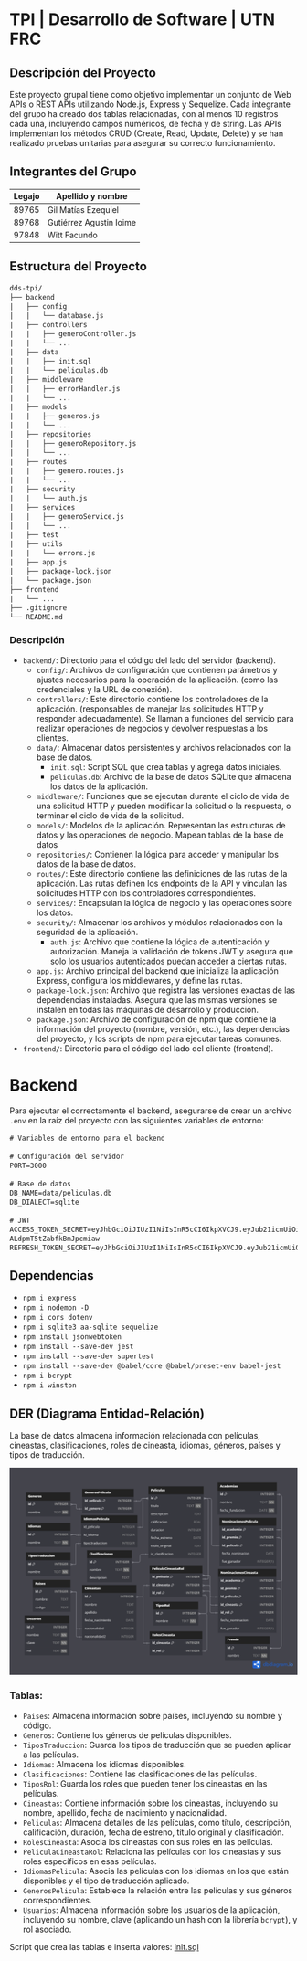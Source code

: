 # TPI | Desarrollo de Software | UTN FRC

## Descripción del Proyecto

Este proyecto grupal tiene como objetivo implementar un conjunto de Web APIs o REST APIs utilizando Node.js, Express y Sequelize. Cada integrante del grupo ha creado dos tablas relacionadas, con al menos 10 registros cada una, incluyendo campos numéricos, de fecha y de string. Las APIs implementan los métodos CRUD (Create, Read, Update, Delete) y se han realizado pruebas unitarias para asegurar su correcto funcionamiento.

## Integrantes del Grupo

| Legajo | Apellido y nombre       |
|--------|-------------------------|
|89765   | Gil Matías Ezequiel     |
|89768   | Gutiérrez Agustin Ioime |
|97848   | Witt Facundo            |

## Estructura del Proyecto

```
dds-tpi/
├── backend
|   ├── config
|   |   └── database.js
|   ├── controllers
|   |   ├── generoController.js
|   |   └── ...
|   ├── data
|   |   ├── init.sql
|   |   └── peliculas.db
|   ├── middleware
|   |   ├── errorHandler.js
|   |   └── ...
|   ├── models
|   |   ├── generos.js
|   |   └── ...
|   ├── repositories
|   |   ├── generoRepository.js
|   |   └── ...
|   ├── routes
|   |   ├── genero.routes.js
|   |   └── ...
|   ├── security
|   |   └── auth.js
|   ├── services
|   |   ├── generoService.js
|   |   └── ...
|   ├── test
|   ├── utils
|   |   └── errors.js
|   ├── app.js
|   ├── package-lock.json
|   └── package.json
├── frontend
|   └── ...
├── .gitignore
└── README.md
```
### Descripción
- ```backend/```: Directorio para el código del lado del servidor (backend).
    - ```config/```: Archivos de configuración que contienen parámetros y ajustes necesarios para la operación de la aplicación.  (como las credenciales y la URL de conexión).
    - ```controllers/```: Este directorio contiene los controladores de la aplicación. (responsables de manejar las solicitudes HTTP y responder adecuadamente). Se llaman a funciones del servicio para realizar operaciones de negocios y devolver respuestas a los clientes.
    - ```data/```: Almacenar datos persistentes y archivos relacionados con la base de datos.
        - ```init.sql```: Script SQL que crea tablas y agrega datos iniciales.
        - ```peliculas.db```: Archivo de la base de datos SQLite que almacena los datos de la aplicación.
    - ```middleware/```: Funciones que se ejecutan durante el ciclo de vida de una solicitud HTTP y pueden modificar la solicitud o la respuesta, o terminar el ciclo de vida de la solicitud.
    - ```models/```: Modelos de la aplicación. Representan las estructuras de datos y las operaciones de negocio. Mapean tablas de la base de datos
    - ```repositories/```: Contienen la lógica para acceder y manipular los datos de la base de datos.
    - ```routes/```: Este directorio contiene las definiciones de las rutas de la aplicación. Las rutas definen los endpoints de la API y vinculan las solicitudes HTTP con los controladores correspondientes.
    - ```services/```: Encapsulan la lógica de negocio y las operaciones sobre los datos.
    - ```security/```: Almacenar los archivos y módulos relacionados con la seguridad de la aplicación.
        - ```auth.js```: Archivo que contiene la lógica de autenticación y autorización. Maneja la validación de tokens JWT y asegura que solo los usuarios autenticados puedan acceder a ciertas rutas.
    - ```app.js```: Archivo principal del backend que inicializa la aplicación Express, configura los middlewares, y define las rutas.
    - ```package-lock.json```: Archivo que registra las versiones exactas de las dependencias instaladas. Asegura que las mismas versiones se instalen en todas las máquinas de desarrollo y producción.
    - ```package.json```: Archivo de configuración de npm que contiene la información del proyecto (nombre, versión, etc.), las dependencias del proyecto, y los scripts de npm para ejecutar tareas comunes.
- ```frontend/```: Directorio para el código del lado del cliente (frontend). 

# Backend
Para ejecutar el correctamente el backend, asegurarse de crear un archivo ```.env``` en la raíz del proyecto con las siguientes variables de entorno:
```env
# Variables de entorno para el backend

# Configuración del servidor
PORT=3000

# Base de datos
DB_NAME=data/peliculas.db
DB_DIALECT=sqlite

# JWT
ACCESS_TOKEN_SECRET=eyJhbGciOiJIUzI1NiIsInR5cCI6IkpXVCJ9.eyJub21icmUiOiJhZG1pbiIsImlhdCI6MTcxNjk4OTYxMywiZXhwIjoxNzE2OTkwODEzfQ.2e7Aj_z1vNAfiOdNMQuT-ALdpmT5tZabfkBmJpcmiaw
REFRESH_TOKEN_SECRET=eyJhbGciOiJIUzI1NiIsInR5cCI6IkpXVCJ9.eyJub21icmUiOiJhZG1pbiIsImlhdCI6MTcxNjk4OTYxM30.153KcXudtPZxZqy7H7JN2_mV5uJ9AswY3pgxw22W9e0

```

## Dependencias
- ```npm i express```
- ```npm i nodemon -D```
- ```npm i cors dotenv```
- ```npm i sqlite3 aa-sqlite sequelize```
- ```npm install jsonwebtoken```
- ```npm install --save-dev jest```
- ```npm install --save-dev supertest```
- ```npm install --save-dev @babel/core @babel/preset-env babel-jest```
- ```npm i bcrypt```
- ```npm i winston```


## DER (Diagrama Entidad-Relación)
La base de datos almacena información relacionada con películas, cineastas, clasificaciones, roles de cineasta, idiomas, géneros, países y tipos de traducción.

![ERD](images/ERD.png)

### Tablas:
- ```Paises```: Almacena información sobre países, incluyendo su nombre y código.
- ```Generos```: Contiene los géneros de películas disponibles.
- ```TiposTraduccion```: Guarda los tipos de traducción que se pueden aplicar a las películas.
- ```Idiomas```: Almacena los idiomas disponibles.
- ```Clasificaciones```: Contiene las clasificaciones de las películas.
- ```TiposRol```: Guarda los roles que pueden tener los cineastas en las películas.
- ```Cineastas```: Contiene información sobre los cineastas, incluyendo su nombre, apellido, fecha de nacimiento y nacionalidad.
- ```Peliculas```: Almacena detalles de las películas, como título, descripción, calificación, duración, fecha de estreno, título original y clasificación.
- ```RolesCineasta```: Asocia los cineastas con sus roles en las películas.
- ```PeliculaCineastaRol```: Relaciona las películas con los cineastas y sus roles específicos en esas películas.
- ```IdiomasPelicula```: Asocia las películas con los idiomas en los que están disponibles y el tipo de traducción aplicado.
- ```GenerosPelicula```: Establece la relación entre las películas y sus géneros correspondientes.
- ```Usuarios```: Almacena información sobre los usuarios de la aplicación, incluyendo su nombre, clave (aplicando un hash con la librería ```bcrypt```), y rol asociado.

Script que crea las tablas e inserta valores: [init.sql](backend\data\init.sql)